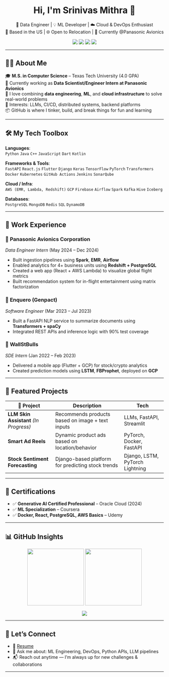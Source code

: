 <h1 align="center">Hi, I'm Srinivas Mithra 👋</h1>

<p align="center">
  🚀 Data Engineer | 💡 ML Developer | ☁️ Cloud & DevOps Enthusiast<br>
  📍 Based in the US | 🌐 Open to Relocation | 🎯 Currently @Panasonic Avionics<br>
</p>

<p align="center">
  <a href="mailto:srinivasmithrak@gmail.com"><img src="https://img.shields.io/badge/Gmail-D14836?style=flat&logo=gmail&logoColor=white" /></a>
  <a href="https://linkedin.com/in/srinivas-mithra-5855941b2/"><img src="https://img.shields.io/badge/LinkedIn-0077B5?style=flat&logo=linkedin&logoColor=white" /></a>
  <a href="https://github.com/srinivasmithra"><img src="https://img.shields.io/badge/GitHub-000?style=flat&logo=github&logoColor=white" /></a>
  <a href="tel:+17819711114"><img src="https://img.shields.io/badge/Phone-25D366?style=flat&logo=whatsapp&logoColor=white" /></a>
</p>

---

## 👨‍💻 About Me

🎓 **M.S. in Computer Science** – Texas Tech University (4.0 GPA)  
🔧 Currently working as **Data Scientist/Engineer Intern at Panasonic Avionics**  
💬 I love combining **data engineering**, **ML**, and **cloud infrastructure** to solve real-world problems  
🧠 Interests: LLMs, CI/CD, distributed systems, backend platforms  
📦 GitHub is where I tinker, build, and break things for fun and learning  

---

## 🛠️ My Tech Toolbox

**Languages**:  
`Python` `Java` `C++` `JavaScript` `Dart` `Kotlin`

**Frameworks & Tools**:  
`FastAPI` `React.js` `Flutter` `Django` `Keras` `TensorFlow` `PyTorch` `Transformers`  
`Docker` `Kubernetes` `GitHub Actions` `Jenkins` `SonarQube`

**Cloud / Infra**:  
`AWS (EMR, Lambda, Redshift)` `GCP` `Firebase` `Airflow` `Spark` `Kafka` `Hive` `Iceberg`

**Databases**:  
`PostgreSQL` `MongoDB` `Redis` `SQL` `DynamoDB`

---

## 💼 Work Experience

### 🔹 **Panasonic Avionics Corporation**  
*Data Engineer Intern* (May 2024 – Dec 2024)  
- Built ingestion pipelines using **Spark**, **EMR**, **Airflow**  
- Enabled analytics for 4+ business units using **Redshift + PostgreSQL**  
- Created a web app (React + AWS Lambda) to visualize global flight metrics  
- Built recommendation system for in-flight entertainment using matrix factorization

### 🔹 **Enquero (Genpact)**  
*Software Engineer* (Mar 2023 – Jul 2023)  
- Built a FastAPI NLP service to summarize documents using **Transformers + spaCy**  
- Integrated REST APIs and inference logic with 90% test coverage

### 🔹 **WallStBulls**  
*SDE Intern* (Jan 2022 – Feb 2023)  
- Delivered a mobile app (Flutter + GCP) for stock/crypto analytics  
- Created prediction models using **LSTM**, **FBProphet**, deployed on **GCP**

---

## 🚧 Featured Projects

| 🧠 Project | Description | Tech |
|-----------|-------------|------|
| **LLM Skin Assistant** *(In Progress)* | Recommends products based on image + text inputs | LLMs, FastAPI, Streamlit |
| **Smart Ad Reels** | Dynamic product ads based on location/behavior | PyTorch, Docker, FastAPI |
| **Stock Sentiment Forecasting** | Django-based platform for predicting stock trends | Django, LSTM, PyTorch Lightning |

---

## 🧾 Certifications

- ✅ **Generative AI Certified Professional** – Oracle Cloud (2024)  
- ✅ **ML Specialization** – Coursera  
- ✅ **Docker, React, PostgreSQL, AWS Basics** – Udemy  

---

## 📊 GitHub Insights

<p align="center">
  <img src="https://github-readme-stats.vercel.app/api?username=srinivasmithra&show_icons=true&theme=tokyonight" height="180em"/>
  <img src="https://github-readme-stats.vercel.app/api/top-langs/?username=srinivasmithra&layout=compact&theme=tokyonight" height="180em"/>
</p>

<p align="center">
  <img src="https://github-readme-streak-stats.herokuapp.com/?user=srinivasmithra&theme=tokyonight" />
</p>

---

## 📍 Let’s Connect

- 🔗 [Resume](mailto:srinivasmithrak@gmail.com?subject=Request%20Resume)
- 💬 Ask me about: ML Engineering, DevOps, Python APIs, LLM pipelines
- 📬 Reach out anytime — I’m always up for new challenges & collaborations

---
